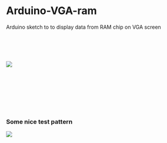 # Arduino-VGA-ram
Arduino sketch to to display data from RAM chip on VGA screen
<br><br><br><br><br><br>
![](https://nop.koindozer.org/gh/ram-vga.png)

<br><br><br><br><br><br>
### Some nice test pattern
![](https://nop.koindozer.org/gh/testpattr.png)
